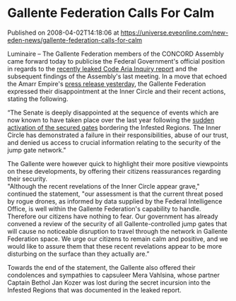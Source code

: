 # Gallente Federation Calls For Calm
Published on 2008-04-02T14:18:06 at https://universe.eveonline.com/new-eden-news/gallente-federation-calls-for-calm

Luminaire – The Gallente Federation members of the CONCORD Assembly came forward today to publicise the Federal Government's official position in regards to the [recently leaked Code Aria Inquiry report]( http://myeve.eve-online.com/news.asp?a=single&nid=1808&tid=4) and the subsequent findings of the Assembly's last meeting. In a move that echoed the Amarr Empire's [press release yesterday]( http://myeve.eve-online.com/news.asp?a=single&nid=1897&tid=2), the Gallente Federation expressed their disappointment at the Inner Circle and their recent actions, stating the following. 

“The Senate is deeply disappointed at the sequence of events which are now known to have taken place over the last year following the [sudden activation of the secured gates]( http://myeve.eve-online.com/news.asp?a=single&nid=1329&tid=4&sid=1023012286) bordering the Infested Regions. The Inner Circle has demonstrated a failure in their responsibilities, abuse of our trust, and denied us access to crucial information relating to the security of the jump gate network." 

The Gallente were however quick to highlight their more positive viewpoints on these developments, by offering their citizens reassurances regarding their security.  
"Although the recent revelations of the Inner Circle appear grave," continued the statement, "our assessment is that the current threat posed by rogue drones, as informed by data supplied by the Federal Intelligence Office, is well within the Gallente Federation's capability to handle. Therefore our citizens have nothing to fear. Our government has already convened a review of the security of all Gallente-controlled jump gates that will cause no noticeable disruption to travel through the network in Gallente Federation space. We urge our citizens to remain calm and positive, and we would like to assure them that these recent revelations appear to be more disturbing on the surface than they actually are.” 

Towards the end of the statement, the Gallente also offered their condolences and sympathies to capsuleer Mera Vahlsina, whose partner Captain Bethol Jan Kozer was lost during the secret incursion into the Infested Regions that was documented in the leaked report.
